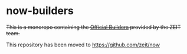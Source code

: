 # now-builders

~~This is a monorepo containing the [Official Builders](https://zeit.co/docs/v2/advanced/builders) provided by the ZEIT team.~~

This repository has been moved to https://github.com/zeit/now
